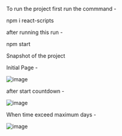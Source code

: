 To run the project first run the commmand -

npm i react-scripts

after running this run -

npm start

Snapshot of the project

Initial Page -

![image](https://github.com/utkarsh20awasthi/Scalereal/assets/99273106/667198c8-df67-413d-b72b-5376b2897127)


after start countdown -

![image](https://github.com/utkarsh20awasthi/Scalereal/assets/99273106/58c71e36-c7e7-435b-8e7f-8cbd9785c40d)

When time exceed maximum days -

![image](https://github.com/utkarsh20awasthi/Scalereal/assets/99273106/bfe6574e-1298-4f30-be0a-411d3bc6c3a2)



